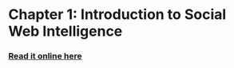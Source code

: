 # Chapter 1: Introduction to Social Web Intelligence

### [Read it online here](https://github.com/boshmaf/swi/blob/master/ch1_intro/ch1_intro.ipynb)
